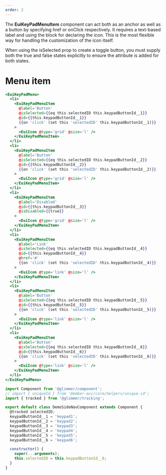 ```yaml
---
order: 2
---
```


<EuiText>
	<p>
		The <strong>EuiKeyPadMenuItem</strong> component can act both as an anchor as well as a button by specifying <EuiCode>href</EuiCode> or <EuiCode>onClick</EuiCode> respectively. It requires a text-based <EuiCode>label</EuiCode> and using the block for declaring the icon. This is the most flexible way for handling the customization of the icon itself.
  </p>

  <p>
  When using the <EuiCode>isSelected</EuiCode> prop to create a toggle button, you must supply both the <EuiCode>true</EuiCode> and <EuiCode>false</EuiCode> states explicitly to ensure the attribute is added for both states.
  </p>

</EuiText>

# Menu item

```hbs template
<EuiKeyPadMenu>
  <li>
    <EuiKeyPadMenuItem
      @label='Button'
      @isSelected={{eq this.selectedID this.keypadButtonId__1}}
      @id={{this.keypadButtonId__1}}
      {{on 'click' (set this 'selectedID' this.keypadButtonId__1)}}
    >
      <EuiIcon @type='grid' @size='l' />
    </EuiKeyPadMenuItem>
  </li>
  <li>
    <EuiKeyPadMenuItem
      @label='Button'
      @isSelected={{eq this.selectedID this.keypadButtonId__2}}
      @id={{this.keypadButtonId__2}}
      {{on 'click' (set this 'selectedID' this.keypadButtonId__2)}}
    >
      <EuiIcon @type='grid' @size='l' />
    </EuiKeyPadMenuItem>
  </li>
  <li>
    <EuiKeyPadMenuItem
      @label='Disabled'
      @id={{this.keypadButtonId__3}}
      @isDisabled={{true}}
    >
      <EuiIcon @type='grid' @size='l' />
    </EuiKeyPadMenuItem>
  </li>
  <li>
    <EuiKeyPadMenuItem
      @label='Link'
      @isSelected={{eq this.selectedID this.keypadButtonId__4}}
      @id={{this.keypadButtonId__4}}
      @href='#'
      {{on 'click' (set this 'selectedID' this.keypadButtonId__4)}}
    >
      <EuiIcon @type='link' @size='l' />
    </EuiKeyPadMenuItem>
  </li>
  <li>
    <EuiKeyPadMenuItem
      @label='Button'
      @isSelected={{eq this.selectedID this.keypadButtonId__5}}
      @id={{this.keypadButtonId__5}}
      {{on 'click' (set this 'selectedID' this.keypadButtonId__5)}}
    >
      <EuiIcon @type='link' @size='l' />
    </EuiKeyPadMenuItem>
  </li>
  <li>
    <EuiKeyPadMenuItem
      @label='Button'
      @isSelected={{eq this.selectedID this.keypadButtonId__6}}
      @id={{this.keypadButtonId__6}}
      {{on 'click' (set this 'selectedID' this.keypadButtonId__6)}}
    >
      <EuiIcon @type='link' @size='l' />
    </EuiKeyPadMenuItem>
  </li>
</EuiKeyPadMenu>
```

```js component
import Component from '@glimmer/component';
// import { uniqueId } from '@ember-eui/core/helpers/unique-id';
import { tracked } from '@glimmer/tracking';

export default class DemoSideNavComponent extends Component {
  @tracked selectedID;
  keypadButtonId__1 = 'keypad1';
  keypadButtonId__2 = 'keypad2';
  keypadButtonId__3 = 'keypad3';
  keypadButtonId__4 = 'keypad4';
  keypadButtonId__5 = 'keypad5';
  keypadButtonId__6 = 'keypad6';

  constructor() {
    super(...arguments);
    this.selectedID = this.keypadButtonId__6;
  }
}
```
